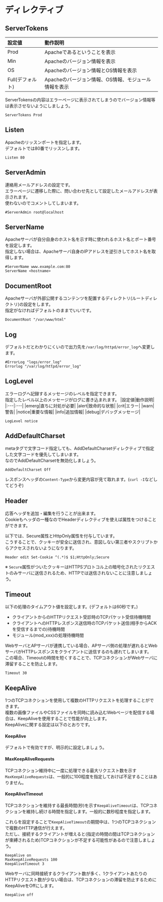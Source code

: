 # ディレクティブ
## ServerTokens
|設定値|動作説明|
|:---|:---|
|Prod|Apacheであるということを表示|
|Min|Apacheのバージョン情報を表示|
|OS|Apacheのバージョン情報とOS情報を表示|
|Full(デフォルト)|Apacheのバージョン情報、OS情報、モジュール情報を表示|

ServerTokensの内容はエラーページに表示されてしまうのでバージョン情報等は表示させないようにしましょう。
```
ServerTokens Prod
```
## Listen
Apacheのリッスンポートを指定します。  
デフォルトでは80番でリッスンします。
```
Listen 80
```
## ServerAdmin
連絡用メールアドレスの設定です。  
エラーページに遷移した際に、問い合わせ先として設定したメールアドレスが表示されます。  
使わないのでコメントしてしまいます。
```
#ServerAdmin root@localhost
```
## ServerName
Apacheサーバが自分自身のホスト名を示す時に使われるホスト名とポート番号を設定します。  
指定しない場合は、Apacheサーバ自身のIPアドレスを逆引きしてホスト名を取得します。
```
#ServerName www.example.com:80
ServerName <hostname>
```
## DocumentRoot
Apacheサーバが外部公開するコンテンツを配置するディレクトリ(ルートディレクトリ)の設定をします。  
指定がなければデフォルトのままでいいです。
```
DocumentRoot "/var/www/html"
```
## Log
デフォルトだとわかりにくいので出力先を`/var/log/httpd/error_log`へ変更します。
```
#ErrorLog "logs/error_log"
Errorlog "/var/log/httpd/error_log"
```
## LogLevel
エラーログへ記録するメッセージのレベルを指定できます。  
指定したレベル以上のメッセージがログに書き込まれます。
|設定値|動作説明|
|:---|:---|
|emerg|直ちに対処が必要|
|alert|致命的な状態|
|crit|エラー|
|warn|警告|
|notice|重要な情報|
|info|追加情報|
|debug|デバッグメッセージ|

```
LogLevel notice
```
## AddDefaultCharset
metaタグで文字コード指定しても、AddDefaultCharsetディレクティブで指定した文字コードを優先してしまいます。  
なのでAddDefaultCharsetを無効化しましょう。
```
AddDefaultCharset Off
```
レスポンスヘッダの`Content-Type`から変更内容が見て取れます。(`curl -I`などしてどうぞ)

## Header
応答ヘッダを追加・編集を行うことが出来ます。  
Cookieもヘッダの一種なのでHeaderディレクティブを使えば属性をつけることができます。  
  
以下では、Secure属性とHttpOnly属性を付与しています。  
こうすることで、クッキーが安全に送信され、意図しない第三者やスクリプトからアクセスされないようになります。
```
Header edit Set-Cookie ^(.*)$ $1;HttpOnly;Secure
```
※ `Secure`属性がついたクッキーはHTTPSプロトコル上の暗号化されたリクエストのみサーバに送信されるため、HTTPでは送信されないことに注意しましょう。

## Timeout
以下の処理のタイムアウト値を設定します。(デフォルトは60秒です。)
- クライアントからのHTTPリクエスト受診時のTCPパケット受信待機時間
- クライアントへのHTTPレスポンス送信時のTCPパケット送信(相手からACKを受信するまでの)待機時間
- モジュール(mod_xxx)の処理待機時間

WebサーバとAPサーバが連携している場合、APサーバ側の処理が遅れるとWebサーバがHTTPレスポンスをクライアントに送信するのも遅れてしまいます。  
この場合、Timeoutの時間を短くすることで、TCPコネクションがWebサーバに滞留することを防止します。
```
Timeout 30
```
## KeepAlive
1つのTCPコネクションを使用して複数のHTTPリクエストを処理することができます。  
複数の画像ファイルやCSSファイルを同時に読み込むWebページを配信する場合は、KeepAliveを使用することで性能が向上します。  
KeepAliveに関する設定は以下のとおりです。  
#### KeepAlive
デフォルトで有効ですが、明示的に設定しましょう。

#### MaxKeepAliveRequests
TCPコネクション維持中に一度に処理できる最大リクエスト数を示す`MaxKeepAliveRequests`は、一般的に100程度を指定しておけば不足することはありません。

#### KeepAliveTimeout
TCPコネクションを維持する最長時間(秒)を示す`KeepAliveTimeout`は、TCPコネクションを維持し続ける時間を指定します。一般的に数秒程度を指定します。  
  
これらを設定することで`KeepAliveTimeout`の期間中は、1つのTCPコネクションで複数のHTTP通信が行えます。  
ただし、接続するクライアントが増えると(指定の時間の間はTCPコネクションが束縛されるため)TCPコネクションが不足する可能性があるので注意しましょう。
```
KeepAlive on
MaxKeepAliveRequests 100
KeepAliveTimeout 3
```
  
Webサーバに同時接続するクライアント数が多く、1クライアントあたりのHTTPリクエスト数が少ない場合は、TCPコネクションの滞留を防止するためにKeepAliveをOffにします。
```
KeepAlive off
```

